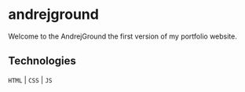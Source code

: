 # andrejground

Welcome to the AndrejGround the first version of my portfolio website.

## Technologies

`HTML` | `CSS` | `JS`
